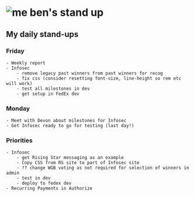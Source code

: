 # ![me](https://avatars2.githubusercontent.com/u/5232044?s=50&v=4) ben's stand up

## My daily stand-ups

### Friday

    - Weekly report
    - Infosec
        - remove legacy past winners from past winners for recog
        - fix css (consider resetting font-size, line-height so rem etc will work)
        - test all milestones in dev
        - get setup in FedEx dev

### Monday
    
    - Meet with Devon about milestones for Infosec
    - Get Infosec ready to go for testing (last day!)

### Priorities 
   
    - Infosec
        - get Rising Star messaging as an example
        - Copy CSS from RS site to part of Infosec site
        - ?? change WGB voting as not required for selection of winners in admin
        - test in dev
        - deploy to fedex dev
    - Recurring Payments in Authorize
